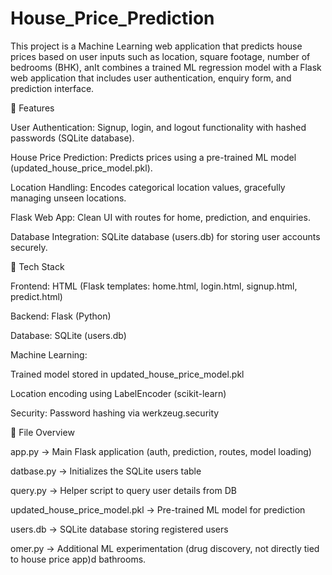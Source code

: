 # House_Price_Prediction
This project is a Machine Learning web application that predicts house prices based on user inputs such as location, square footage, number of bedrooms (BHK), anIt combines a trained ML regression model with a Flask web application that includes user authentication, enquiry form, and prediction interface.

🔹 Features

User Authentication: Signup, login, and logout functionality with hashed passwords (SQLite database).

House Price Prediction: Predicts prices using a pre-trained ML model (updated_house_price_model.pkl).

Location Handling: Encodes categorical location values, gracefully managing unseen locations.

Flask Web App: Clean UI with routes for home, prediction, and enquiries.

Database Integration: SQLite database (users.db) for storing user accounts securely.

🔹 Tech Stack

Frontend: HTML (Flask templates: home.html, login.html, signup.html, predict.html)

Backend: Flask (Python)

Database: SQLite (users.db)

Machine Learning:

Trained model stored in updated_house_price_model.pkl

Location encoding using LabelEncoder (scikit-learn)

Security: Password hashing via werkzeug.security

🔹 File Overview

app.py → Main Flask application (auth, prediction, routes, model loading)

datbase.py → Initializes the SQLite users table

query.py → Helper script to query user details from DB

updated_house_price_model.pkl → Pre-trained ML model for prediction

users.db → SQLite database storing registered users

omer.py → Additional ML experimentation (drug discovery, not directly tied to house price app)d bathrooms.

